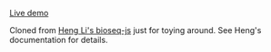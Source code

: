 [Live demo](http://stephenturner.github.io/bioseq)

Cloned from [Heng Li's bioseq-js](https://github.com/lh3/bioseq-js) just for toying around. See Heng's documentation for details.